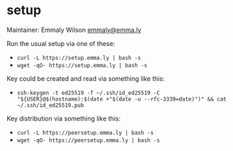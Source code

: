 # setup

Maintainer: Emmaly Wilson <emmaly@emma.ly>

Run the usual setup via one of these:

*	`curl -L https://setup.emma.ly | bash -s`
*	`wget -qO- https://setup.emma.ly | bash -s`

Key could be created and read via something like this:

* `ssh-keygen -t ed25519 -f ~/.ssh/id_ed25519 -C "${USER}@$(hostname):$(date +"$(date -u --rfc-3339=date)")" && cat ~/.ssh/id_ed25519.pub`

Key distribution via something like this:

*	`curl -L https://peersetup.emma.ly | bash -s`
*	`wget -qO- https://peersetup.emma.ly | bash -s`

